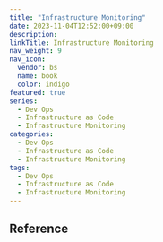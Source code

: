 ```yaml
---
title: "Infrastructure Monitoring"
date: 2023-11-04T12:52:00+09:00
description:
linkTitle: Infrastructure Monitoring
nav_weight: 9
nav_icon:
  vendor: bs
  name: book
  color: indigo
featured: true
series:
  - Dev Ops
  - Infrastructure as Code
  - Infrastructure Monitoring
categories:
  - Dev Ops
  - Infrastructure as Code
  - Infrastructure Monitoring
tags:
  - Dev Ops
  - Infrastructure as Code
  - Infrastructure Monitoring
---
```


## Reference
